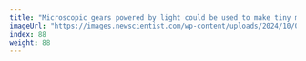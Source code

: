 ```yaml
---
title: "Microscopic gears powered by light could be used to make tiny machines"
imageUrl: "https://images.newscientist.com/wp-content/uploads/2024/10/07163811/SEI_224804133.jpg?width=788"
index: 88
weight: 88
---
```

